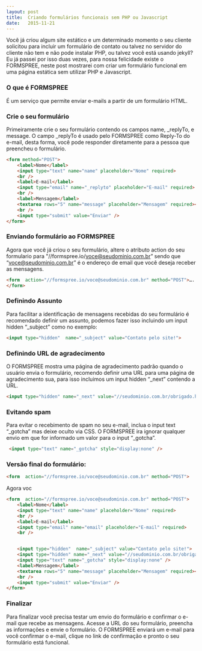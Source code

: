 ```yaml
---
layout: post
title:  Criando formulários funcionais sem PHP ou Javascript
date:   2015-11-21
---
```

Você já criou algum site estático e um determinado momento o seu cliente solicitou para incluir um formulário de contato ou talvez no servidor do cliente não tem e não pode instalar PHP, ou talvez você está usando jekyll? Eu já passei por isso duas vezes, para nossa felicidade existe o FORMSPREE, neste post mostrarei com criar um formulário funcional em uma página estática sem utilizar PHP e Javascript.
### O que é FORMSPREE
É um serviço que permite enviar e-mails a partir de um formulário HTML. 
### Crie o seu formulário
Primeiramente crie o seu formulário contendo os campos name, _replyTo, e message. O campo _replyTo é usado pelo FORMSPREE como Reply-To do e-mail, desta forma, você pode responder diretamente para a pessoa que preencheu o formulário.
```html 
<form method="POST">
    <label>Nome</label>
    <input type="text" name="name" placeholder="Nome" required>
    <br />
    <label>E-mail</label>
    <input type="email" name="_replyto" placeholder="E-mail" required>
    <br />
    <label>Mensagem</label>
    <textarea rows="5" name="message" placeholder="Mensagem" required></textarea>
    <br />
    <input type="submit" value="Enviar" />
</form>
```
### Enviando formulário ao FORMSPREE
Agora que você já criou o seu formulário,  altere o atributo action do seu formulario para "//formspree.io/voce@seudominio.com.br” sendo que “voce@seudominio.com.br” é o endereço de email que você deseja receber as mensagens.
```html 
<form  action="//formspree.io/voce@seudominio.com.br" method="POST">….
</form>
```
### Definindo Assunto
Para facilitar a identificação de mensagens recebidas do seu formulário é recomendado definir um assunto, podemos fazer isso incluindo um input hidden “_subject” como no exemplo:
```html 
<input type="hidden"  name="_subject" value="Contato pelo site!">
```
### Definindo URL de agradecimento
O FORMSPREE mostra uma página de agradecimento padrão quando o usuário envia o formulário, recomendo definir uma URL para uma página de agradecimento sua, para isso incluimos um input hidden “_next” contendo a URL.
```html 
<input type="hidden" name="_next" value="//seudominio.com.br/obrigado.html" />
```
### Evitando spam
Para evitar o recebimento de spam no seu e-mail, inclua o input text “_gotcha” mas deixe oculto via CSS.  O FORMSPREE ira ignorar qualquer envio em que for informado um valor para o input “_gotcha”.
```html 
 <input type="text" name="_gotcha" style="display:none" />
```
### Versão final do formulário:
```html 
<form  action="//formspree.io/voce@seudominio.com.br" method="POST">
```
Agora voc
```html 
<form  action="//formspree.io/voce@seudominio.com.br" method="POST">
    <label>Nome</label>
    <input type="text" name="name" placeholder="Nome" required>
    <br />
    <label>E-mail</label>
    <input type="email" name="email" placeholder="E-mail" required>
    <br />


    <input type="hidden"  name="_subject" value="Contato pelo site!">
    <input type="hidden" name="_next" value="//seudominio.com.br/obrigado.html" />
    <input type="text" name="_gotcha" style="display:none" />
    <label>Mensagem</label>
    <textarea rows="5" name="message" placeholder="Mensagem" required></textarea>
    <br />
    <input type="submit" value="Enviar" />
</form>
```
### Finalizar
Para finalizar você precisa testar um envio do formulário e confirmar o e-mail que recebe as mensagens. Acesse a URL do seu formulário, preencha as informações e envie o formulário. O FORMSPREE enviará um e-mail para você confirmar o e-mail, clique no link de confirmação e pronto o seu formulário está funcional.
